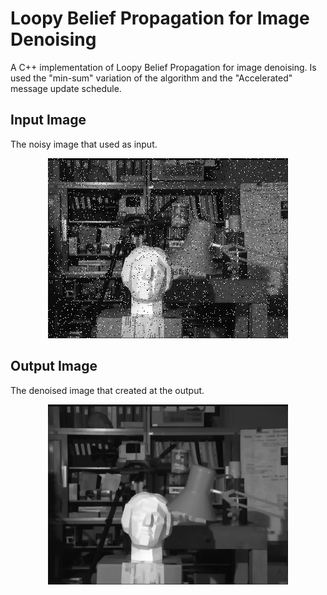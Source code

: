 # Loopy Belief Propagation for Image Denoising
A C++ implementation of Loopy Belief Propagation for image denoising. Is used the "min-sum" variation of the algorithm and the "Accelerated" message update schedule.

## Input Image
The noisy image that used as input.

<p align="center">
  <img src="input.png"> 
</p>

## Output Image
The denoised image that created at the output.

<p align="center">
  <img src="output.png"> 
</p>
